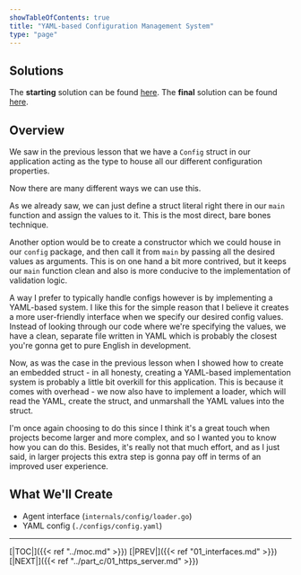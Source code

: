 ```yaml
---
showTableOfContents: true
title: "YAML-based Configuration Management System"
type: "page"
---
```

## Solutions
The **starting** solution can be found [here](https://github.com/faanross/workshop_antisyphon_18092025/tree/main/Lesson02_Begin).
The **final** solution can be found [here](https://github.com/faanross/workshop_antisyphon_18092025/tree/main/Lesson02_Done).

## Overview
We saw in the previous lesson that we have a `Config` struct in our application acting as the type to house all our different configuration properties.

Now there are many different ways we can use this.

As we already saw, we can just define a struct literal right there in our `main` function and assign the values to it. This is the most direct, bare bones technique.

Another option would be to create a constructor which we could house in our `config` package, and then call it from `main` by passing all the desired values as arguments. This is on one hand a bit more contrived, but it keeps our `main` function clean and also is more conducive to the implementation of validation logic.

A way I prefer to typically handle configs however is by implementing a YAML-based system. I like this for the simple reason that I believe it creates a more user-friendly interface when we specify our desired config values. Instead of looking through our code where we're specifying the values, we have a clean, separate file written in YAML which is probably the closest you're gonna get to pure English in development.

Now, as was the case in the previous lesson when I showed how to create an embedded struct - in all honesty, creating a YAML-based implementation system is probably a little bit overkill for this application. This is because it comes with overhead - we now also have to implement a loader, which will read the YAML, create the struct, and unmarshall the YAML values into the struct.

I'm once again choosing to do this since I think it's a great touch when projects become larger and more complex, and so I wanted you to know how you can do this. Besides, it's really not that much effort, and as I just said, in larger projects this extra step is gonna pay off in terms of an improved user experience.



## What We'll Create
- Agent interface (`internals/config/loader.go`)
- YAML config (`./configs/config.yaml`)




___
[|TOC|]({{< ref "../moc.md" >}})
[|PREV|]({{< ref "01_interfaces.md" >}})
[|NEXT|]({{< ref "../part_c/01_https_server.md" >}})